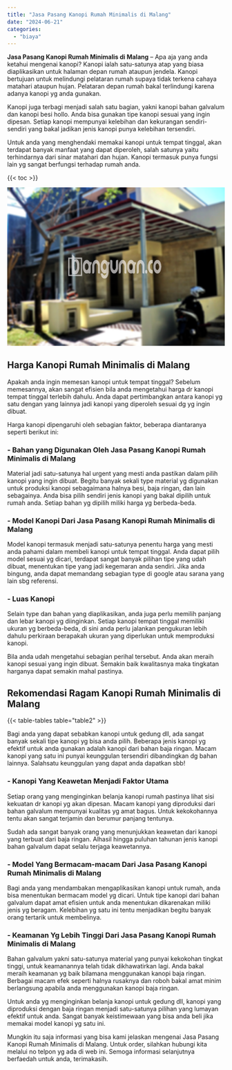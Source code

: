```yaml
---
title: "Jasa Pasang Kanopi Rumah Minimalis di Malang"
date: "2024-06-21"
categories: 
  - "biaya"
---
```


**Jasa Pasang Kanopi Rumah Minimalis di Malang** – Apa aja yang anda ketahui mengenai kanopi? Kanopi ialah satu-satunya atap yang biasa diaplikasikan untuk halaman depan rumah ataupun jendela. Kanopi bertujuan untuk melindungi pelataran rumah supaya tidak terkena cahaya matahari ataupun hujan. Pelataran depan rumah bakal terlindungi karena adanya kanopi yg anda gunakan.

Kanopi juga terbagi menjadi salah satu bagian, yakni kanopi bahan galvalum dan kanopi besi hollo. Anda bisa gunakan tipe kanopi sesuai yang ingin dipesan. Setiap kanopi mempunyai kelebihan dan kekurangan sendiri-sendiri yang bakal jadikan jenis kanopi punya kelebihan tersendiri.

Untuk anda yang menghendaki memakai kanopi untuk tempat tinggal, akan terdapat banyak manfaat yang dapat diperoleh, salah satunya yaitu terhindarnya dari sinar matahari dan hujan. Kanopi termasuk punya fungsi lain yg sangat berfungsi terhadap rumah anda.

{{< toc >}}

![Jasa Pasang Kanopi Rumah Minimalis di Malang](/images/harga-kanopi-minimalis-11.png)

## Harga Kanopi Rumah Minimalis di Malang

Apakah anda ingin memesan kanopi untuk tempat tinggal? Sebelum memesannya, akan sangat efisien bila anda mengetahui harga dr kanopi tempat tinggal terlebih dahulu. Anda dapat pertimbangkan antara kanopi yg satu dengan yang lainnya jadi kanopi yang diperoleh sesuai dg yg ingin dibuat.

Harga kanopi dipengaruhi oleh sebagian faktor, beberapa diantaranya seperti berikut ini:

### \- Bahan yang Digunakan Oleh Jasa Pasang Kanopi Rumah Minimalis di Malang

Material jadi satu-satunya hal urgent yang mesti anda pastikan dalam pilih kanopi yang ingin dibuat. Begitu banyak sekali type material yg digunakan untuk produksi kanopi sebagaimana halnya besi, baja ringan, dan lain sebagainya. Anda bisa pilih sendiri jenis kanopi yang bakal dipilih untuk rumah anda. Setiap bahan yg dipilih miliki harga yg berbeda-beda.

### \- Model Kanopi Dari Jasa Pasang Kanopi Rumah Minimalis di Malang

Model kanopi termasuk menjadi satu-satunya penentu harga yang mesti anda pahami dalam membeli kanopi untuk tempat tinggal. Anda dapat pilih model sesuai yg dicari, terdapat sangat banyak pilihan tipe yang udah dibuat, menentukan tipe yang jadi kegemaran anda sendiri. Jika anda bingung, anda dapat memandang sebagian type di google atau sarana yang lain sbg referensi.

### \- Luas Kanopi

Selain type dan bahan yang diaplikasikan, anda juga perlu memilih panjang dan lebar kanopi yg diinginkan. Setiap kanopi tempat tinggal memiliki ukuran yg berbeda-beda, di sini anda perlu jalankan pengukuran lebih dahulu perkiraan berapakah ukuran yang diperlukan untuk memproduksi kanopi.

Bila anda udah mengetahui sebagian perihal tersebut. Anda akan meraih kanopi sesuai yang ingin dibuat. Semakin baik kwalitasnya maka tingkatan harganya dapat semakin mahal pastinya.

## Rekomendasi Ragam Kanopi Rumah Minimalis di Malang

{{< table-tables table="table2" >}}

Bagi anda yang dapat sebabkan kanopi untuk gedung dll, ada sangat banyak sekali tipe kanopi yg bisa anda pilih. Beberapa jenis kanopi yg efektif untuk anda gunakan adalah kanopi dari bahan baja ringan. Macam kanopi yang satu ini punyai keunggulan tersendiri dibandingkan dg bahan lainnya. Salahsatu keunggulan yang dapat anda dapatkan sbb!

### \- Kanopi Yang Keawetan Menjadi Faktor Utama

Setiap orang yang menginginkan belanja kanopi rumah pastinya lihat sisi kekuatan dr kanopi yg akan dipesan. Macam kanopi yang diproduksi dari bahan galvalum mempunyai kualitas yg amat bagus. Untuk kekokohannya tentu akan sangat terjamin dan berumur panjang tentunya.

Sudah ada sangat banyak orang yang menunjukkan keawetan dari kanopi yang terbuat dari baja ringan. Alhasil hingga puluhan tahunan jenis kanopi bahan galvalum dapat selalu terjaga keawetannya.

### \- Model Yang Bermacam-macam Dari Jasa Pasang Kanopi Rumah Minimalis di Malang

Bagi anda yang mendambakan mengaplikasikan kanopi untuk rumah, anda bisa menentukan bermacam model yg dicari. Untuk tipe kanopi dari bahan galvalum dapat amat efisien untuk anda menentukan dikarenakan miliki jenis yg beragam. Kelebihan yg satu ini tentu menjadikan begitu banyak orang tertarik untuk membelinya.

### \- Keamanan Yg Lebih Tinggi Dari Jasa Pasang Kanopi Rumah Minimalis di Malang

Bahan galvalum yakni satu-satunya material yang punyai kekokohan tingkat tinggi, untuk keamanannya telah tidak dikhawatirkan lagi. Anda bakal meraih keamanan yg baik bilamana menggunakan kanopi baja ringan. Berbagai macam efek seperti halnya rusaknya dan roboh bakal amat minim berlangsung apabila anda menggunakan kanopi baja ringan.

Untuk anda yg menginginkan belanja kanopi untuk gedung dll, kanopi yang diproduksi dengan baja ringan menjadi satu-satunya pilihan yang lumayan efektif untuk anda. Sangat banyak keistimewaan yang bisa anda beli jika memakai model kanopi yg satu ini.

Mungkin itu saja informasi yang bisa kami jelaskan mengenai Jasa Pasang Kanopi Rumah Minimalis di Malang. Untuk order, silahkan hubungi kita melalui no telpon yg ada di web ini. Semoga informasi selanjutnya berfaedah untuk anda, terimakasih.
